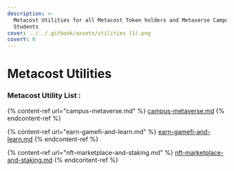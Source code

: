 ```yaml
---
description: >-
  Metacost Utilities for all Metacost Token holders and Metaverse Campus
  Students
cover: ../../.gitbook/assets/utilities (1).png
coverY: 0
---
```


# Metacost Utilities

### Metacost Utility List :&#x20;

{% content-ref url="campus-metaverse.md" %}
[campus-metaverse.md](campus-metaverse.md)
{% endcontent-ref %}

{% content-ref url="earn-gamefi-and-learn.md" %}
[earn-gamefi-and-learn.md](earn-gamefi-and-learn.md)
{% endcontent-ref %}

{% content-ref url="nft-marketplace-and-staking.md" %}
[nft-marketplace-and-staking.md](nft-marketplace-and-staking.md)
{% endcontent-ref %}
